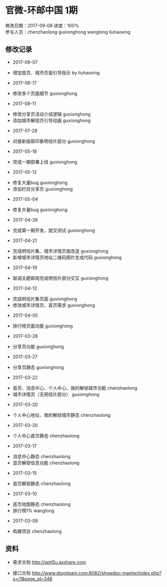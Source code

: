 # 官微-环邮中国 1期
修改日期：2017-09-08
进度：100%  
参与人员：chenzhaolong guxionghong wanglong liuhaoxing

## 修改记录
- 2017-09-07
* 增加首页、城市页面引导指示 by liuhaoxing

- 2017-08-17
* 修改多个页面细节 guxionghong

- 2017-08-11
* 修改分享页活动介绍逻辑 guxionghong
* 添加城市解锁页引导动画 guxionghong

- 2017-07-28
* 对接新版邮印象明信片部分 guxionghong

- 2017-05-18
* 完成一期部署上线 guxionghong

- 2017-05-12
* 修复大量bug guxionghong
* 添加栏目分享页 guxionghong

- 2017-05-04
* 修复大量bug guxionghong

- 2017-04-26
* 完成第一期开发，提交测试 guxionghong

- 2017-04-21
* 完成明信片集、城市详情页面改造 guxionghong
* 新增城市详情页地址二维码图片生成代码 guxionghong

- 2017-04-19
* 联调主题邮局完成明信片部分交互 guxionghong

- 2017-04-12
* 完成明信片集页面 guxionghong
* 修改城市详情页、首页需求 guxionghong

- 2017-04-05
* 排行榜页面功能 guxionghong

- 2017-03-28
* 分享页功能 guxionghong

- 2017-03-27
* 分享页静态 guxionghong

- 2017-03-22
* 首页、消息中心、个人中心、我的解锁城市功能 chenzhaolong
* 城市详情页（无明信片部分） guxionghong

- 2017-03-20
* 个人中心地址、我的解锁城市静态 chenzhaolong

- 2017-03-20
* 个人中心首页静态  chenzhaolong

- 2017-03-17
* 消息中心静态 chenzhaolong
* 首页解锁信息功能 chenzhaolong

- 2017-03-15
* 首页解锁静态 chenzhaolong

- 2017-03-10
* 首页地图静态 chenzhaolong
* 排行榜1% wanglong

- 2017-03-08
* 构建项目 chenzhaolong




## 资料
- 需求文档
http://aptl5u.axshare.com


- 接口文档
http://www.doyoteam.com:8082/showdoc-master/index.php?s=/1&page_id=348


